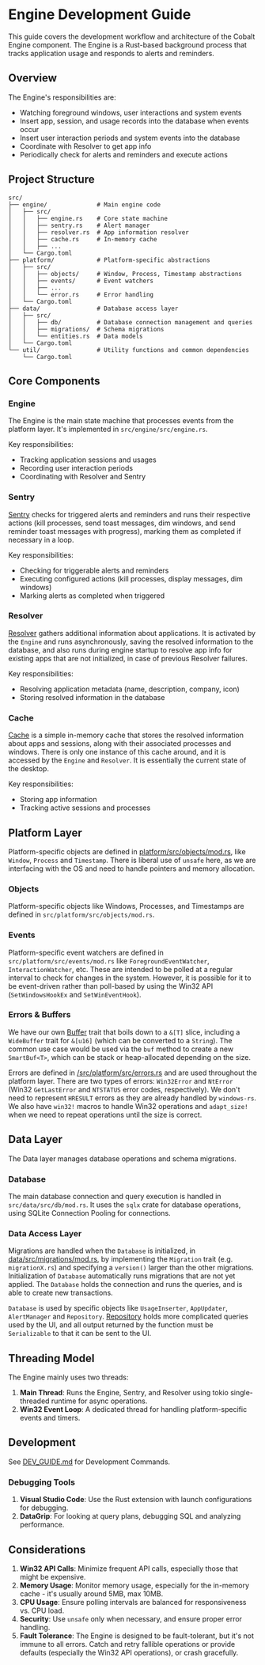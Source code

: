 # Engine Development Guide

This guide covers the development workflow and architecture of the Cobalt Engine component. The Engine is a Rust-based background process that tracks application usage and responds to alerts and reminders.

## Overview

The Engine's responsibilities are:
- Watching foreground windows, user interactions and system events
- Insert app, session, and usage records into the database when events occur
- Insert user interaction periods and system events into the database
- Coordinate with Resolver to get app info
- Periodically check for alerts and reminders and execute actions

## Project Structure

```
src/
├── engine/              # Main engine code
│   ├── src/
│   │   ├── engine.rs    # Core state machine
│   │   ├── sentry.rs    # Alert manager
│   │   ├── resolver.rs  # App information resolver
│   │   ├── cache.rs     # In-memory cache
│   │   ├── ...
│   └── Cargo.toml
├── platform/            # Platform-specific abstractions
│   ├── src/
│   │   ├── objects/     # Window, Process, Timestamp abstractions
│   │   ├── events/      # Event watchers
│   │   ├── ...
│   │   └── error.rs     # Error handling
│   └── Cargo.toml
├── data/                # Database access layer
│   ├── src/
│   │   ├── db/          # Database connection management and queries
│   │   ├── migrations/  # Schema migrations
│   │   └── entities.rs  # Data models
│   └── Cargo.toml
└── util/                # Utility functions and common dependencies
    └── Cargo.toml
```

## Core Components

### Engine

The Engine is the main state machine that processes events from the platform layer. It's implemented in `src/engine/src/engine.rs`.

Key responsibilities:
- Tracking application sessions and usages
- Recording user interaction periods
- Coordinating with Resolver and Sentry

### Sentry

[Sentry](/src/engine/src/sentry.rs) checks for triggered alerts and reminders and runs their respective actions (kill processes, send toast messages, dim windows, and send reminder toast messages with progress), marking them as completed if necessary in a loop.

Key responsibilities:
- Checking for triggerable alerts and reminders
- Executing configured actions (kill processes, display messages, dim windows)
- Marking alerts as completed when triggered

### Resolver

[Resolver](/src/engine/src/resolver.rs) gathers additional information about applications. It is activated by the `Engine` and runs asynchronously, saving the resolved information to the database, and also runs during engine startup to resolve app info for existing apps that are not initialized, in case of previous Resolver failures.

Key responsibilities:
- Resolving application metadata (name, description, company, icon)
- Storing resolved information in the database

### Cache

[Cache](/src/engine/src/cache.rs) is a simple in-memory cache that stores the resolved information about apps and sessions, along with their associated processes and windows. There is only one instance of this cache around, and it is accessed by the `Engine` and `Resolver`.
It is essentially the current state of the desktop.

Key responsibilities:
- Storing app information
- Tracking active sessions and processes

## Platform Layer

Platform-specific objects are defined in [platform/src/objects/mod.rs](src/platform/src/objects/mod.rs), like `Window`, `Process` and `Timestamp`. There is liberal use of `unsafe` here, as we are interfacing with the OS and need to handle pointers and memory allocation. 


### Objects

Platform-specific objects like Windows, Processes, and Timestamps are defined in `src/platform/src/objects/mod.rs`.

### Events

Platform-specific event watchers are defined in `src/platform/src/events/mod.rs` like `ForegroundEventWatcher`, `InteractionWatcher`, etc.
These are intended to be polled at a regular interval to check for changes in the system. However, it is possible for it to be event-driven rather than poll-based by using the Win32 API (`SetWindowsHookEx` and `SetWinEventHook`).

### Errors & Buffers

We have our own [Buffer](/src/platform/src/buf.rs) trait that boils down to a `&[T]` slice, including a `WideBuffer` trait for `&[u16]` (which can be converted to a `String`). The common use case would be used via the `buf` method to create a new `SmartBuf<T>`, which can be stack or heap-allocated depending on the size.

Errors are defined in [/src/platform/src/errors.rs](/src/platform/src/error.rs) and are used throughout the platform layer.
There are two types of errors: `Win32Error` and `NtError` (Win32 `GetLastError` and `NTSTATUS` error codes, respectively). We don't need to represent `HRESULT` errors as they are already handled by `windows-rs`. We also have `win32!` macros to handle Win32 operations and `adapt_size!` when we need to repeat operations until the size is correct.


## Data Layer

The Data layer manages database operations and schema migrations.

### Database

The main database connection and query execution is handled in `src/data/src/db/mod.rs`. It uses the `sqlx` crate for database operations,
using SQLite Connection Pooling for connections.

### Data Access Layer
Migrations are handled when the `Database` is initialized, in [data/src/migrations/mod.rs](src/data/src/migrations/mod.rs), by implementing the `Migration` trait (e.g. `migrationX.rs`) and specifying a `version()` larger than the other migrations. Initialization of `Database` automatically runs migrations that are not yet applied. The `Database` holds
the connection and runs the queries, and is able to create new transactions.

`Database` is used by specific objects like `UsageInserter`, `AppUpdater`, `AlertManager` and `Repository`. [Repository](src/data/src/db/repo.rs) holds more
complicated queries used by the UI, and all output returned by the function must be `Serializable` to that it can be sent to the UI.

## Threading Model

The Engine mainly uses two threads:

1. **Main Thread**: Runs the Engine, Sentry, and Resolver using tokio single-threaded runtime for async operations.
2. **Win32 Event Loop**: A dedicated thread for handling platform-specific events and timers.

## Development
See [DEV_GUIDE.md](DEV_GUIDE.md) for Development Commands.

### Debugging Tools

1. **Visual Studio Code**: Use the Rust extension with launch configurations for debugging.
1. **DataGrip**: For looking at query plans, debugging SQL and analyzing performance.

## Considerations

1. **Win32 API Calls**: Minimize frequent API calls, especially those that might be expensive.
1. **Memory Usage**: Monitor memory usage, especially for the in-memory cache - it's usually around 5MB, max 10MB.
1. **CPU Usage**: Ensure polling intervals are balanced for responsiveness vs. CPU load.
1. **Security**: Use `unsafe` only when necessary, and ensure proper error handling.
1. **Fault Tolerance**: The Engine is designed to be fault-tolerant, but it's not immune to all errors. Catch and retry fallible operations or provide defaults (especially the Win32 API operations), or crash gracefully.
